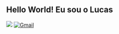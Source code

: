 ## Hello World! Eu sou o Lucas 

<a href="https://www.linkedin.com/in/lucas-almeida17?lipi=urn%3Ali%3Apage%3Ad_flagship3_profile_view_base_contact_details%3BFdg0EOmgT8%2B83a4qOs6CaA%3D%3D"><img src="https://img.shields.io/badge/LinkedIn-0077B5?style=for-the-badge&logo=linkedin&logoColor=white"></a>
[![Gmail](https://img.shields.io/badge/Gmail-333333?style=for-the-badge&logo=gmail&logoColor=red)](mailto:lucasmatheus1735@gmail.com)
